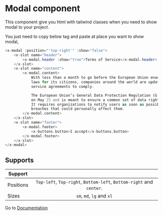 # Modal component
This component give you html with tailwind classes when you need to show modal to your project.


You just need to copy below tag and paste at place you want to show modal,

```php
<x-modal :position="'top-right'" :show="false">
    <x-slot name="header">
        <x-modal.header :show="true">Terms of Service</x-modal.header>
    </x-slot>
    <x-slot name="content">
        <x-modal.content>
            With less than a month to go before the European Union enacts new consumer privacy
            laws for its citizens, companies around the world are updating their terms of
            service agreements to comply.

            The European Union’s General Data Protection Regulation (G.D.P.R.) goes into effect
            on May 25 and is meant to ensure a common set of data rights in the European Union.
            It requires organizations to notify users as soon as possible of high-risk data
            breaches that could personally affect them.
        </x-modal.content>
    </x-slot>
    <x-slot name="footer">
        <x-modal.footer>
            <x-buttons.button>I accept</x-buttons.button>
        </x-modal.footer>
    </x-slot>
</x-modal>
```

## Supports
| Support     |                                                                      |
|---------------|:--------------------------------------------------------------------:|
| Positions     | `Top-left`, `Top-right`, `Bottom-left`, `Bottom-right` and `center`. |
| Sizes         | `sm`, `md`, `lg` and `xl`                                            |

Go to [Documentation](../README.md)